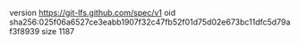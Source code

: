 version https://git-lfs.github.com/spec/v1
oid sha256:025f06a6527ce3eabb1907f32c47fb52f01d75d02e673bc11dfc5d79af3f8939
size 1187
